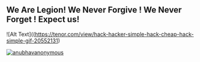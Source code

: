 ## We Are Legion! We Never Forgive ! We Never Forget ! Expect us!
![Alt Text]((https://tenor.com/view/hack-hacker-simple-hack-cheap-hack-simple-gif-20552131)

<p align="left">
<a href="https://github.com/anubhavanonymous"><img title="anubhavanonymous" src="https://github-readme-stats.vercel.app/api/top-langs/?username=anubhavanonymous&layout=compact"></a>
</p>
